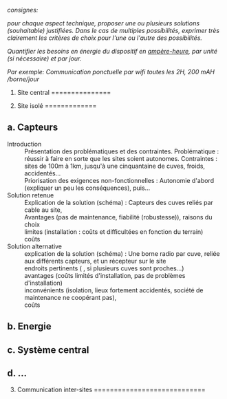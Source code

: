 *consignes:*

*pour chaque aspect technique, proposer une ou plusieurs solutions (souhaitable) justifiées. Dans le cas de multiples possibilités, exprimer très clairement les critères de choix pour l'une ou l'autre des possibilités.*

*Quantifier les besoins en énergie du dispositif en [ampère-heure](http://fr.wikipedia.org/wiki/Amp%C3%A8re-heure), par unité (si nécessaire) et par jour.*

*Par exemple: Communication ponctuelle par wifi toutes les 2H, 200 mAH /borne/jour*


1. Site central
===============


2. Site isolé
=============

a. Capteurs
-----------

<dl>
  <dt>Introduction</dt>
  <dd>
  Présentation des problématiques et des contraintes. Problématique : réussir à faire en sorte que les sites soient autonomes.
  Contraintes : sites de 100m à 1km, jusqu'à une cinquantaine de cuves, froids, accidentés...
  
  </dd>
  <dd>
  Priorisation des exigences non-fonctionnelles : Autonomie d'abord (expliquer un peu les conséquences), puis...
  </dd>
  
  <dt>Solution retenue</dt>
  <dd>
  Explication de la solution (schéma) : Capteurs des cuves reliés par cable au site,
  </dd>
  <dd>
  Avantages (pas de maintenance, fiabilité (robustesse)), raisons du choix
  </dd>
  <dd>
  limites (installation : coûts et difficultées en fonction du terrain)
  </dd>
  <dd>
  coûts
  </dd>

  <dt>Solution alternative</dt>
  <dd>
  explication de la solution (schéma) : Une borne radio par cuve, reliée aux différents capteurs, et un récepteur sur le site
  </dd>
  <dd>
  endroits pertinents ( , si plusieurs cuves sont proches...)
  </dd>
  <dd>
  avantages (coûts limités d'installation, pas de problèmes d'installation)
  </dd>
  <dd>
  inconvénients (isolation, lieux fortement accidentés, société de maintenance ne coopérant pas),
  </dd>
  <dd>
  coûts
  </dd>
  
</dl>


b. Energie
----------

c. Système central
------------------

d. ...
------


3. Communication inter-sites
============================
